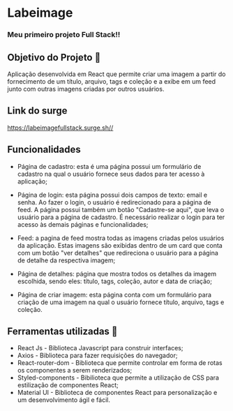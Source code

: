 # Labeimage

### Meu primeiro projeto Full Stack!!

## Objetivo do Projeto 📌

Aplicação desenvolvida em React que permite criar uma imagem a partir do fornecimento de um título, arquivo, tags e coleção e a exibe em um feed junto com outras imagens criadas por outros usuários. 

## Link do surge
https://labeimagefullstack.surge.sh//

## Funcionalidades

- Página de cadastro: esta é uma página possui um formulário de cadastro na qual o usuário fornece seus dados para ter acesso à aplicação;

- Página de login: esta página possui dois campos de texto: email e senha. Ao fazer o login, o usuário é redirecionado para a página de feed. A página possui também um botão "Cadastre-se aqui", que leva o usuário para a página de cadastro. É necessário realizar o login para ter acesso às demais páginas e funcionalidades;  
 
- Feed: a pagina de feed mostra todas as imagens criadas pelos usuários da aplicação. Estas imagens são exibidas dentro de um card que conta com um botão "ver detalhes" que redireciona o usuário para a página de detalhe da respectiva imagem; 

- Página de detalhes: página que mostra todos os detalhes da imagem escolhida, sendo eles: título, tags, coleção, autor e data de criação;

- Página de criar imagem: esta página conta com um formulário para criação de uma imagem na qual o usuário fornece título, arquivo, tags e coleção.

## Ferramentas utilizadas 🔧

- React Js - Biblioteca Javascript para construir interfaces;
- Axios - Biblioteca para fazer requisições do navegador;
- React-router-dom - Biblioteca que permite controlar em forma de rotas os componentes a serem renderizados;
- Styled-components - Bibilioteca que permite a utilização de CSS para estilização de componentes React;
- Material UI - Biblioteca de componentes React para personalização e um desenvolvimento ágil e fácil.




